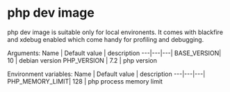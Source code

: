 # php dev image

php dev image is suitable only for local environents. It comes with blackfire and
xdebug enabled which come handy for profiling and debugging.

Arguments:
Name | Default value | description
---|---|---|
BASE_VERSION| 10 | debian version
PHP_VERSION | 7.2 | php version

Environment variables:
Name | Default value | description
---|---|---|
PHP_MEMORY_LIMIT| 128 | php process memory limit
